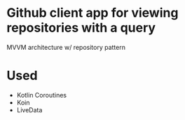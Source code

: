 # Github client app for viewing repositories with a query
MVVM architecture w/ repository pattern
# Used
- Kotlin Coroutines
- Koin
- LiveData
